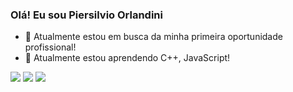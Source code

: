 ### Olá! Eu sou Piersilvio Orlandini

- 🔭  Atualmente estou em busca da minha primeira oportunidade profissional!
- 🌱 Atualmente estou aprendendo C++, JavaScript!
<div> 

  <a href="https://www.instagram.com/orlandini_1/" target="_blank"><img src="https://img.shields.io/badge/-Instagram-%23E4405F?style=for-the-badge&logo=instagram&logoColor=white" target="_blank"></a>
 	<a href="https://www.twitch.tv/orlandini_10" target="_blank"><img src="https://img.shields.io/badge/Twitch-9146FF?style=for-the-badge&logo=twitch&logoColor=white" target="_blank"></a>
  <a href="https://www.linkedin.com/in/piersilvio-orlandini-2ba289269/" target="_blank"><img src="https://img.shields.io/badge/-LinkedIn-%230077B5?style=for-the-badge&logo=linkedin&logoColor=white" target="_blank"></a> 
  
</div>

